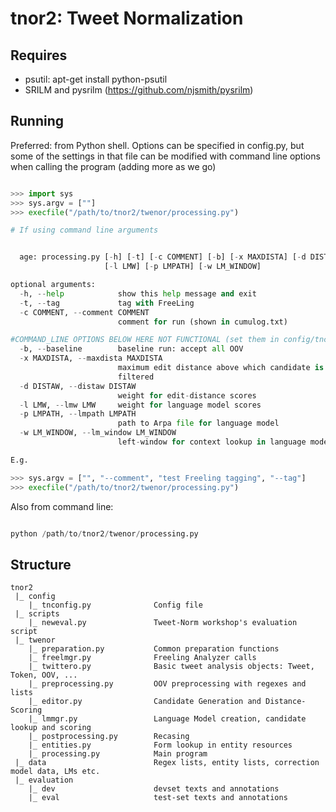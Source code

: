 tnor2: Tweet Normalization
==========================

Requires
--------
 - psutil: apt-get install python-psutil
 - SRILM and pysrilm (https://github.com/njsmith/pysrilm)

Running
-------

Preferred: from Python shell.
Options can be specified in config.py, but some of the settings in that file can be modified with command line options when calling the program (adding more as we go)

``` python

>>> import sys
>>> sys.argv = [""]
>>> execfile("/path/to/tnor2/twenor/processing.py")
```

```python
# If using command line arguments


  age: processing.py [-h] [-t] [-c COMMENT] [-b] [-x MAXDISTA] [-d DISTAW]
                     [-l LMW] [-p LMPATH] [-w LM_WINDOW]

optional arguments:
  -h, --help            show this help message and exit
  -t, --tag             tag with FreeLing
  -c COMMENT, --comment COMMENT
                        comment for run (shown in cumulog.txt)

#COMMAND_LINE OPTIONS BELOW HERE NOT FUNCTIONAL (set them in config/tnconfig.py)
  -b, --baseline        baseline run: accept all OOV
  -x MAXDISTA, --maxdista MAXDISTA
                        maximum edit distance above which candidate is
                        filtered
  -d DISTAW, --distaw DISTAW
                        weight for edit-distance scores
  -l LMW, --lmw LMW     weight for language model scores
  -p LMPATH, --lmpath LMPATH
                        path to Arpa file for language model
  -w LM_WINDOW, --lm_window LM_WINDOW
                        left-window for context lookup in language model

E.g.

>>> sys.argv = ["", "--comment", "test Freeling tagging", "--tag"]
>>> execfile("/path/to/tnor2/twenor/processing.py")
```



Also from command line:

``` python

python /path/to/tnor2/twenor/processing.py

```

Structure
-------

```
tnor2
 |_ config
    |_ tnconfig.py              Config file
 |_ scripts
    |_ neweval.py               Tweet-Norm workshop's evaluation script
 |_ twenor
    |_ preparation.py           Common preparation functions
    |_ freelmgr.py              Freeling Analyzer calls
    |_ twittero.py              Basic tweet analysis objects: Tweet, Token, OOV, ...
    |_ preprocessing.py         OOV preprocessing with regexes and lists
    |_ editor.py                Candidate Generation and Distance-Scoring
    |_ lmmgr.py                 Language Model creation, candidate lookup and scoring
    |_ postprocessing.py        Recasing
    |_ entities.py              Form lookup in entity resources
    |_ processing.py            Main program
 |_ data                        Regex lists, entity lists, correction model data, LMs etc.
 |_ evaluation
    |_ dev                      devset texts and annotations
    |_ eval                     test-set texts and annotations
```

